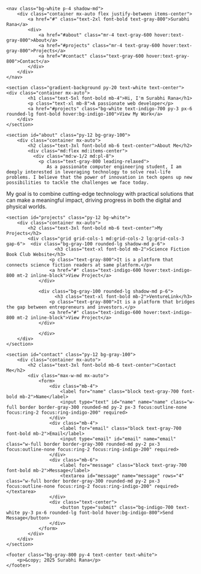 
<!DOCTYPE html>
<html lang="en">
<head>
    <meta charset="UTF-8">
    <meta name="viewport" content="width=device-width, initial-scale=1.0">
    <title>Surabhi Rana - Portfolio</title>
    <script src="https://cdn.tailwindcss.com"></script>
    <style>
      .gradient-background {
        background: linear-gradient(to right, #667eea, #764ba2); /* Example gradient */
      }
    </style>
</head>
<body class="bg-gray-100 font-sans">

    <nav class="bg-white p-4 shadow-md">
        <div class="container mx-auto flex justify-between items-center">
            <a href="#" class="text-2xl font-bold text-gray-800">Surabhi Rana</a>
            <div>
                <a href="#about" class="mr-4 text-gray-600 hover:text-gray-800">About</a>
                <a href="#projects" class="mr-4 text-gray-600 hover:text-gray-800">Projects</a>
                <a href="#contact" class="text-gray-600 hover:text-gray-800">Contact</a>
            </div>
        </div>
    </nav>

    <section class="gradient-background py-20 text-white text-center">  <div class="container mx-auto">
            <h1 class="text-5xl font-bold mb-4">Hi, I'm Surabhi Rana</h1>
            <p class="text-xl mb-8">A passionate web developer</p>
            <a href="#projects" class="bg-white text-indigo-700 py-3 px-6 rounded-lg font-bold hover:bg-indigo-100">View My Work</a>
        </div>
    </section>

    <section id="about" class="py-12 bg-gray-100">
        <div class="container mx-auto">
            <h2 class="text-3xl font-bold mb-6 text-center">About Me</h2>
            <div class="md:flex md:items-center">  
              <div class="md:w-1/2 md:pl-8">
                <p class="text-gray-800 leading-relaxed">
                   As a passionate computer engineering student, I am deeply interested in leveraging technology to solve real-life problems. I believe that the power of innovation in tech opens up new possibilities to tackle the challenges we face today.

My goal is to combine cutting-edge technology with practical solutions that can make a meaningful impact, driving progress in both the digital and physical worlds.
                </p>
              </div>
            </div>
        </div>
    </section>

    <section id="projects" class="py-12 bg-white">
        <div class="container mx-auto">
            <h2 class="text-3xl font-bold mb-6 text-center">My Projects</h2>
            <div class="grid grid-cols-1 md:grid-cols-2 lg:grid-cols-3 gap-6">  <div class="bg-gray-100 rounded-lg shadow-md p-6">
                      <h3 class="text-xl font-bold mb-2">Science Fiction Book Club Website</h3>
                    <p class="text-gray-800">It is a platform that connects science fiction readers at same platform.</p>
                    <a href="#" class="text-indigo-600 hover:text-indigo-800 mt-2 inline-block">View Project</a>
                </div>

                <div class="bg-gray-100 rounded-lg shadow-md p-6">
                      <h3 class="text-xl font-bold mb-2">VentureLink</h3>
                    <p class="text-gray-800">It is a platform that bridges the gap between entrepreneurs and investors.</p>
                    <a href="#" class="text-indigo-600 hover:text-indigo-800 mt-2 inline-block">View Project</a>
                </div>

                </div>
        </div>
    </section>

    <section id="contact" class="py-12 bg-gray-100">
        <div class="container mx-auto">
            <h2 class="text-3xl font-bold mb-6 text-center">Contact Me</h2>
            <div class="max-w-md mx-auto">
                <form>
                    <div class="mb-4">
                        <label for="name" class="block text-gray-700 font-bold mb-2">Name</label>
                        <input type="text" id="name" name="name" class="w-full border border-gray-300 rounded-md py-2 px-3 focus:outline-none focus:ring-2 focus:ring-indigo-200" required>
                    </div>
                    <div class="mb-4">
                        <label for="email" class="block text-gray-700 font-bold mb-2">Email</label>
                        <input type="email" id="email" name="email" class="w-full border border-gray-300 rounded-md py-2 px-3 focus:outline-none focus:ring-2 focus:ring-indigo-200" required>
                    </div>
                    <div class="mb-6">
                        <label for="message" class="block text-gray-700 font-bold mb-2">Message</label>
                        <textarea id="message" name="message" rows="4" class="w-full border border-gray-300 rounded-md py-2 px-3 focus:outline-none focus:ring-2 focus:ring-indigo-200" required></textarea>
                    </div>
                    <div class="text-center">
                        <button type="submit" class="bg-indigo-700 text-white py-3 px-6 rounded-lg font-bold hover:bg-indigo-800">Send Message</button>
                    </div>
                </form>
            </div>
        </div>
    </section>

    <footer class="bg-gray-800 py-4 text-center text-white">
        <p>&copy; 2025 Surabhi Rana</p>
    </footer>

</body>
</html>
